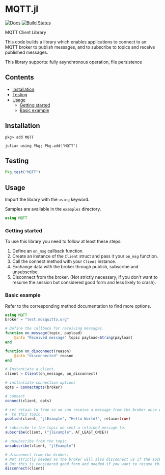 # MQTT.jl

[![Docs](https://img.shields.io/badge/docs-dev-blue.svg)](https://benelsen.github.io/MQTT.jl/julia1-support/)
[![Build Status](https://travis-ci.org/benelsen/MQTT.jl.svg?branch=julia1-support)](https://travis-ci.org/benelsen/MQTT.jl)

MQTT Client Library

This code builds a library which enables applications to connect to an MQTT broker to publish messages, and to subscribe to topics and receive published messages.

This library supports: fully asynchronous operation, file persistence

## Contents
 * [Installation](#installation)
 * [Testing](#testing)
 * [Usage](#usage)
    * [Getting started](#getting-started)
    * [Basic example](#basic-example)

## Installation
```julia-repl
pkg> add MQTT
```

```julia-repl
julia> using Pkg; Pkg.add("MQTT")
```

## Testing
```julia
Pkg.test("MQTT")
```

## Usage
Import the library with the `using` keyword.

Samples are available in the `examples` directory.
```julia
using MQTT
```

### Getting started
To use this library you need to follow at least these steps:
1. Define an `on_msg` callback function.
2. Create an instance of the `Client` struct and pass it your `on_msg` function.
3. Call the connect method with your `Client` instance.
4. Exchange data with the broker through publish, subscribe and unsubscribe.
5. Disconnect from the broker. (Not strictly necessary, if you don't want to resume the session but considered good form and less likely to crash).

### Basic example
Refer to the corresponding method documentation to find more options.

```julia
using MQTT
broker = "test.mosquitto.org"

# Define the callback for receiving messages.
function on_message(topic, payload)
    @info "Received message" topic payload=String(payload)
end

function on_disconnect(reason)
    @info "disconnected" reason
end

# Instantiate a client.
client = Client(on_message, on_disconnect)

# instantiate connection options
opts = ConnectOpts(broker)

# connect
connect(client, opts)

# set retain to true so we can receive a message from the broker once we subscribe
#  to this topic.
publish(client, "jlExample", "Hello World!", retain=true)

# subscribe to the topic we sent a retained message to.
subscribe(client, ("jlExample", AT_LEAST_ONCE))

# unsubscribe from the topic
unsubscribe(client, "jlExample")

# disconnect from the broker.
# Not strictly needed as the broker will also disconnect us if the socket is closed.
# But this is considered good form and needed if you want to resume this session later.
disconnect(client)
```

<!-- TODO: Move this to docs

## Client struct
The client struct is used to store state for an MQTT connection. All callbacks, apart from `on_message`, can't be set through the constructor and have to be set manually after instantiating the `Client` struct.

**Fields in the Client that are relevant for the library user:**
* **ping_timeout**::UInt64: Time, in seconds, the Client waits for the PINGRESP after sending a PINGREQ before he disconnects ; *default = 60 seconds*
* **on_message**::Function: This function gets called upon receiving a publish message from the broker.
* **on_disconnect**::Function:
* **on_connect**::Function:
* **on_subscribe**::Function:
* **on_unsubscribe**::Function:

##### Constructors
All constructors take the `on_message` callback as an argument.

```julia
Client(on_msg::Function)
```

Specify a custom ping_timeout
```julia
Client(on_msg::Function, ping_timeout::UInt64)
```

## Message struct
The `Message` struct is the data structure for generic MQTT messages. This is mostly used internally but is exposed to the user in some cases for easier to read arguments (Passing a "will" to the connect method uses the `Message` struct for example).

#### Constructors
This is a reduced constructor meant for messages that can't be duplicate or retained (like the "will"). **This message constructor should be in most cases!** The dup and retained flag are false by default.

```julia
function Message(qos::QOS, topic::String, payload...)
```

This is the full `Message` constructor. It has all possible fields.

```julia
function Message(dup::Bool, qos::QOS, retain::Bool, topic::String, payload...)
```

This constructor is mostly for internal use. It uses the `UInt8` equivalent of the `QOS` enum for easier processing.

```julia
function Message(dup::Bool, qos::UInt8, retain::Bool, topic::String, payload...)
```

## Connect
[MQTT v3.1.1 Doc](http://docs.oasis-open.org/mqtt/mqtt/v3.1.1/os/mqtt-v3.1.1-os.html#_Toc398718028)

Connects the `Client` instance to the specified broker. There is a synchronous and an asynchronous version available. Both versions take the same arguments.

#### Arguments
**Required arguments:**
* **client**::Client: The client to connect to the broker.
* **host**::AbstractString: The hostname or ip address of the broker.

**Optional arguments:**
* **port**::Integer: The port to use ; *default = 1883*
* **keep_alive**::Int64: If the client hasn't sent or received a message within this time limit, it will ping the broker to verify the connection is still active. A value of 0 means no pings will be sent. ; *default = 0*
* **client_id**::String: The id of the client. This should be unique per broker. Some brokers allow an empty client_id for a stateless connection (this means clean_session needs to be true). ; *default = random 8 char string*
* **user**::User: The user, password pair for authentication with the broker. Password can be empty even if user isn't. The password should probably be encrypted. ; *default = empty pair*
* **will**::Message: The will of this client. This message gets published on the specified topic once the client disconnects from the broker. The type of this argument is `Message`, consult with it's documentation above for more info. ; *default = empty will*
* **clean_session**::Bool: Specifies whether or not a connection should be resumed. This implies this `Client` instance was previously connected to this broker. ; *default = true*

#### Call example
The dup and retain flag of a will have to be false so it's safest to use the minimal `Message` constructor (Refer to `Message` documentation above).

```julia
connect(c, "test.mosquitto.org", keep_alive=60, client_id="TestClient", user=User("name", "pw"), will=Message(QOS_2, "TestClient/will", "payload", more_payload_data))
```

#### Synchronous connect
This method waits until the client is connected to the broker. TODO add return documentation

```julia
function connect(client::Client, host::AbstractString, port::Integer=1883;
keep_alive::Int64=0,
client_id::String=randstring(8),
user::User=User("", ""),
will::Message=Message(false, 0x00, false, "", Array{UInt8}()),
clean_session::Bool=true)
```

#### Asynchronous connect
This method doesn't wait and returns a `Future` object. You may wait on this object with the fetch method. This future completes once the client is fully connected. TODO add future data documentation

```julia
function connect_async(client::Client, host::AbstractString, port::Integer=1883;
keep_alive::Int64=0,
client_id::String=randstring(8),
user::User=User("", ""),
will::Message=Message(false, 0x00, false, "", Array{UInt8}()),
clean_session::Bool=true)
```

## Publish
[MQTT v3.1.1 Doc](http://docs.oasis-open.org/mqtt/mqtt/v3.1.1/os/mqtt-v3.1.1-os.html#_Toc398718037)

Publishes a message to the broker connected to the `Client` instance provided as a parameter. There is a synchronous and an asynchronous version available. Both versions take the same arguments.

#### Arguments
**Required arguments:**
* **client**::Client: The client to send the message over.
* **topic**::String: The topic to publish on. Normal rules for publish topics apply so "/ are allowed but no wildcards.
* **payload**::Any...: Can be several parameters with potentially different types. Can also be empty.

**Optional arguments:**
* **dup**::Bool: Tells the broker that the message is a duplicate. This should not be used under normal circumstances as the library handles this. ; *default = false*
* **qos**::QOS: The MQTT quality of service to use for the message. This has to be a QOS constant (QOS_0, QOS_1, QOS_2). ; *default = QOS_0*
* **retain**::Bool: Whether or not the message should be retained by the broker. This means the broker sends it to all clients who subscribe to this topic ; *default = false*

#### Call example
These are valid `payload...` examples.
```julia
publish(c, "hello/world")
publish(c, "hello/world", "Test", 6, 4.2)
```

This is a valid use of the optional arguments.
```julia
publish(c, "hello/world", "Test", 6, 4.2, qos=QOS_1, retain=true)
```

#### Synchronous publish
This method waits until the publish message has been processed completely and successfully. So in case of QOS 2 it waits until the PUBCOMP has been received. TODO add return documentation

```julia
function publish(client::Client, topic::String, payload...;
    dup::Bool=false,
    qos::UInt8=0x00,
    retain::Bool=false)
```

#### Asynchronous publish
This method doesn't wait and returns a `Future` object. You may choose to wait on this object. This future completes once the publish message has been processed completely and successfully. So in case of QOS 2 it waits until the PUBCOMP has been received. TODO change future data documentation

```julia
function publish_async(client::Client, topic::String, payload...;
    dup::Bool=false,
    qos::UInt8=0x00,
    retain::Bool=false)
```

## Subscribe
[MQTT v3.1.1 Doc](http://docs.oasis-open.org/mqtt/mqtt/v3.1.1/os/mqtt-v3.1.1-os.html#_Toc398718063)

Subscribes the `Client` instance, provided as a parameter, to the specified topics. There is a synchronous and an asynchronous version available. Both versions take the same arguments.

#### Arguments
**Required arguments:**
* **client**::Client: The connected client to subscribe on. TODO phrasing?
* **topics**::Tuple{String, QOS}...: A variable amount of tuples that each have a String and a QOS constant.

#### Call example
This example subscribes to the topic "test" with QOS_2 and "test2" with QOS_0.
```julia
subscribe(c, ("test", QOS_2), ("test2", QOS_0))
```

#### Synchronous subscribe
This method waits until the subscribe message has been successfully sent and acknowledged. TODO add return documentation

```julia
function subscribe(client, topics::Tuple{String, QOS}...)
```

#### Asynchronous subscribe
This method doesn't wait and returns a `Future` object. You may choose to wait on this object. This future completes once the subscribe message has been successfully sent and acknowledged. TODO change future data documentation

```julia
function subscribe_async(client, topics::Tuple{String, QOS}...)
```

## Unsubscribe
[MQTT v3.1.1 Doc](http://docs.oasis-open.org/mqtt/mqtt/v3.1.1/os/mqtt-v3.1.1-os.html#_Toc398718072)

This method unsubscribes the `Client` instance from the specified topics. There is a synchronous and an asynchronous version available. Both versions take the same arguments.

#### Arguments
**Required arguments:**
* **client**::Client: The connected client to unsubscribe from the topics.
* **topics**::String...: The `Tuple` of topics to unsubscribe from.

#### Example call
```julia
unsubscribe(c, "test1", "test2", "test3")
```

#### Synchronous unsubscribe
This method waits until the unsubscribe method has been sent and acknowledged. TODO add return documentation

```julia
function unsubscribe(client::Client, topics::String...)
```

#### Asynchronous unsubscribe
This method doesn't wait and returns a `Future` object. You may wait on this object with the fetch method. This future completes once the unsubscribe message has been sent and acknowledged. TODO add future data documentation

```julia
function unsubscribe_async(client::Client, topics::String...)
```

## Disconnect
[MQTT v3.1.1 Doc](http://docs.oasis-open.org/mqtt/mqtt/v3.1.1/os/mqtt-v3.1.1-os.html#_Toc398718090)

Disconnects the `Client` instance gracefully, shuts down the background tasks and stores session state. There is only a synchronous version available.

#### Arguments
**Required arguments:**
* **client**::Client: The client to disconnect.

#### Example call
```julia
disconnect(c)
```

#### Synchronous disconnect
```julia
function disconnect(client::Client))
```
Internal workings
-----------------
It isn't necessary to read this section if you just want to use this library but it might give additional insight into how everything works.

The `Client` instance has a `Channel`, called `write_packets`, to keep track of outbound messages that still need to be sent. Julia channels are basically just blocking queues so they have exactly the behavior we want.

For storing messages that are awaiting acknowledgment, `Client` has a `Dict`, mapping message ids to `Future` instances. These futures get completed once the message has been completely acknowledged. There might then be information in the `Future` relevant to the specific message.

Once the connect method is called on a `Client`, relevant fields are initialized and the julia `connect` method is called to get a connected socket. Then two background tasks are started that perpetually check for messages to send and receive. If `keep_alive` is non-zero another tasks get started that handles sending the keep alive and verifying the pingresp arrived in time.

TODO explain read and write loop a bit

-->
